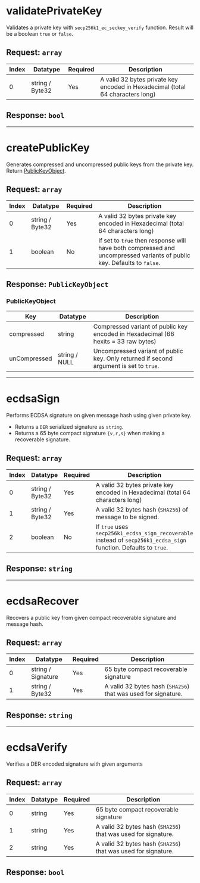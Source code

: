 # validatePrivateKey

Validates a private key with `secp256k1_ec_seckey_verify` function. Result will be a boolean `true` or `false`.

## Request: `array`

| Index | Datatype        | Required | Description                                                                    |
|-------|-----------------|----------|--------------------------------------------------------------------------------|
| 0     | string / Byte32 | Yes      | A valid 32 bytes private key encoded in Hexadecimal (total 64 characters long) |

## Response: `bool`

---

# createPublicKey

Generates compressed and uncompressed public keys from the private key. Return [PublicKeyObject](#PublicKeyObject).

## Request: `array`

| Index | Datatype        | Required | Description                                                                                                            |
|-------|-----------------|----------|------------------------------------------------------------------------------------------------------------------------|
| 0     | string / Byte32 | Yes      | A valid 32 bytes private key encoded in Hexadecimal (total 64 characters long)                                         |
| 1     | boolean         | No       | If set to `true` then response will have both compressed and uncompressed variants of public key. Defaults to `false`. |

## Response: `PublicKeyObject`

### PublicKeyObject

| Key          | Datatype      | Description                                                                            |
|--------------|---------------|----------------------------------------------------------------------------------------|
| compressed   | string        | Compressed variant of public key encoded in Hexadecimal (66 hexits = 33 raw bytes)     |
| unCompressed | string / NULL | Uncompressed variant of public key. Only returned if second argument is set to `true`. |

---

# ecdsaSign

Performs ECDSA signature on given message hash using given private key.

* Returns a `DER` serialized signature as `string`.
* Returns a 65 byte compact signature `{v,r,s}` when making a recoverable signature.

## Request: `array`

| Index | Datatype        | Required | Description                                                                                                       |
|-------|-----------------|----------|-------------------------------------------------------------------------------------------------------------------|
| 0     | string / Byte32 | Yes      | A valid 32 bytes private key encoded in Hexadecimal (total 64 characters long)                                    |
| 1     | string / Byte32 | Yes      | A valid 32 bytes hash (`SHA256`) of message to be signed.                                                         |
| 2     | boolean         | No       | If `true` uses `secp256k1_ecdsa_sign_recoverable` instead of `secp256k1_ecdsa_sign` function. Defaults to `true`. |

## Response: `string`

---

# ecdsaRecover

Recovers a public key from given compact recoverable signature and message hash.

## Request: `array`

| Index | Datatype           | Required | Description                                                   |
|-------|--------------------|----------|---------------------------------------------------------------|
| 0     | string / Signature | Yes      | 65 byte compact recoverable signature                         |
| 1     | string / Byte32    | Yes      | A valid 32 bytes hash (`SHA256`) that was used for signature. |

## Response: `string`

--- 

# ecdsaVerify

Verifies a DER encoded signature with given arguments

## Request: `array`

| Index | Datatype | Required | Description                                                   |
|-------|----------|----------|---------------------------------------------------------------|
| 0     | string   | Yes      | 65 byte compact recoverable signature                         |
| 1     | string   | Yes      | A valid 32 bytes hash (`SHA256`) that was used for signature. |
| 2     | string   | Yes      | A valid 32 bytes hash (`SHA256`) that was used for signature. |

## Response: `bool`

